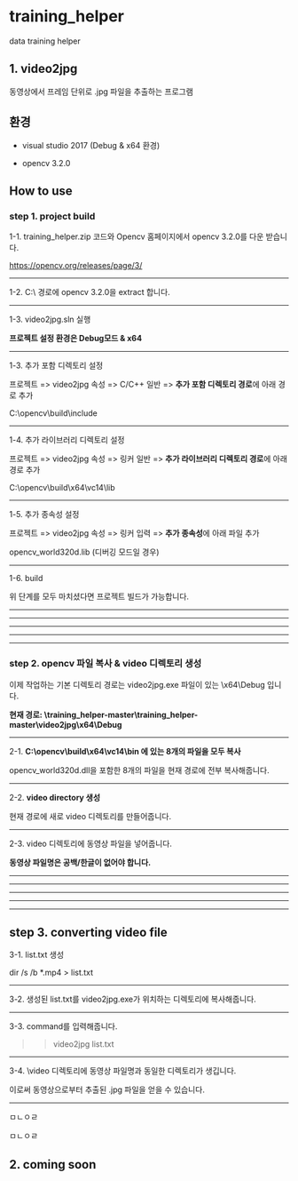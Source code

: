 training_helper  
======
data training helper


## 1. video2jpg  
동영상에서 프레임 단위로 .jpg 파일을 추출하는 프로그램

## 환경
- visual studio 2017 (Debug & x64 환경)

- opencv 3.2.0

## How to use


### step 1. project build  


1-1. training_helper.zip 코드와 Opencv 홈페이지에서 opencv 3.2.0를 다운 받습니다. 

https://opencv.org/releases/page/3/
*****

1-2. C:\ 경로에 opencv 3.2.0을 extract 합니다.
*****


1-3. video2jpg.sln 실행

**프로젝트 설정 환경은 Debug모드 & x64**
*****


1-3. 추가 포함 디렉토리 설정

프로젝트 => video2jpg 속성 => C/C++ 일반 => **추가 포함 디렉토리 경로**에 아래 경로 추가

C:\opencv\build\include
*****

1-4. 추가 라이브러리 디렉토리 설정

프로젝트 => video2jpg 속성 => 링커 일반 => **추가 라이브러리 디렉토리 경로**에 아래 경로 추가

C:\opencv\build\x64\vc14\lib
*****

1-5. 추가 종속성 설정

프로젝트 => video2jpg 속성 => 링커 입력 => **추가 종속성**에 아래 파일 추가

opencv_world320d.lib (디버깅 모드일 경우)
*****

1-6. build

위 단계를 모두 마치셨다면 프로젝트 빌드가 가능합니다.
*****
*****
*****
*****
*****


### step 2. opencv 파일 복사 & video 디렉토리 생성 


이제 작업하는 기본 디렉토리 경로는 video2jpg.exe 파일이 있는 \x64\Debug 입니다.

**현재 경로: \training_helper-master\training_helper-master\video2jpg\x64\Debug**

*****


2-1. **C:\opencv\build\x64\vc14\bin 에 있는 8개의 파일을 모두 복사**

opencv_world320d.dll을 포함한 8개의 파일을 현재 경로에 전부 복사해줍니다.

*****


2-2. **video directory 생성**

현재 경로에 새로 video 디렉토리를 만들어줍니다.

*****

2-3. video 디렉토리에 동영상 파일을 넣어줍니다.

**동영상 파일명은 공백/한글이 없어야 합니다.**
*****
*****
*****
*****
*****


## step 3. converting video file

3-1. list.txt 생성

dir /s /b *.mp4 > list.txt


*****

3-2. 생성된 list.txt를 video2jpg.exe가 위치하는 디렉토리에 복사해줍니다.

*****

3-3. command를 입력해줍니다.
>> video2jpg list.txt

*****

3-4. \video 디렉토리에 동영상 파일명과 동일한 디렉토리가 생깁니다. 

이로써 동영상으로부터 추출된 .jpg 파일을 얻을 수 있습니다.


*****

ㅁㄴㅇㄹ

ㅁㄴㅇㄹ













## 2. coming soon

